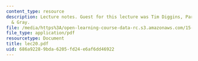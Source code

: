 ```yaml
---
content_type: resource
description: Lecture notes. Guest for this lecture was Tim Diggins, Partner, Ropes
  & Gray.
file: /media/https%3A/open-learning-course-data-rc.s3.amazonaws.com/15-617-the-law-of-corporate-finance-and-financial-markets-spring-2004/686a92289bda6205fd24e6af6dd46922_lec20.pdf
file_type: application/pdf
resourcetype: Document
title: lec20.pdf
uid: 686a9228-9bda-6205-fd24-e6af6dd46922
---
```

